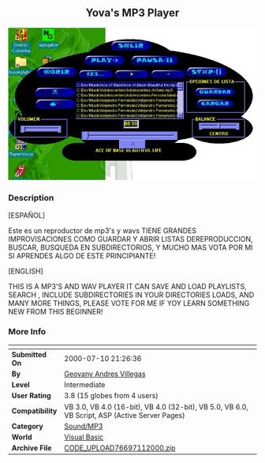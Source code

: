 ﻿<div align="center">

## Yova's MP3 Player

<img src="PIC2000711042147608.jpg">
</div>

### Description

[ESPAÑOL]

Este es un reproductor de mp3's y wavs TIENE GRANDES IMPROVISACIONES COMO GUARDAR Y ABRIR LISTAS DEREPRODUCCION, BUSCAR, BUSQUEDA EN SUBDIRECTORIOS, Y MUCHO MAS VOTA POR MI SI APRENDES ALGO DE ESTE PRINCIPIANTE!

[ENGLISH]

THIS IS A MP3'S AND WAV PLAYER IT CAN SAVE AND LOAD PLAYLISTS, SEARCH , INCLUDE SUBDIRECTORIES IN YOUR DIRECTORIES LOADS, AND MANY MORE THINGS, PLEASE VOTE FOR ME IF YOY LEARN SOMETHING NEW FROM THIS BEGINNER!
 
### More Info
 


<span>             |<span>
---                |---
**Submitted On**   |2000-07-10 21:26:36
**By**             |[Geovany Andres Villegas](https://github.com/Planet-Source-Code/PSCIndex/blob/master/ByAuthor/geovany-andres-villegas.md)
**Level**          |Intermediate
**User Rating**    |3.8 (15 globes from 4 users)
**Compatibility**  |VB 3\.0, VB 4\.0 \(16\-bit\), VB 4\.0 \(32\-bit\), VB 5\.0, VB 6\.0, VB Script, ASP \(Active Server Pages\) 
**Category**       |[Sound/MP3](https://github.com/Planet-Source-Code/PSCIndex/blob/master/ByCategory/sound-mp3__1-45.md)
**World**          |[Visual Basic](https://github.com/Planet-Source-Code/PSCIndex/blob/master/ByWorld/visual-basic.md)
**Archive File**   |[CODE\_UPLOAD76697112000\.zip](https://github.com/Planet-Source-Code/geovany-andres-villegas-yova-s-mp3-player__1-9664/archive/master.zip)








